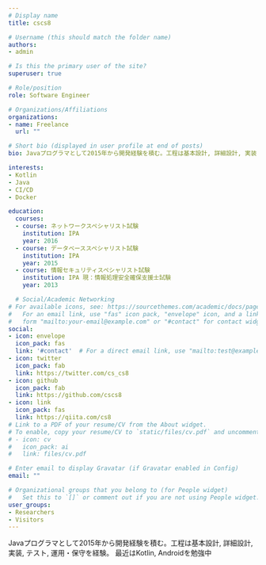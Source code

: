 ```yaml
---
# Display name
title: cscs8

# Username (this should match the folder name)
authors:
- admin

# Is this the primary user of the site?
superuser: true

# Role/position
role: Software Engineer

# Organizations/Affiliations
organizations:
- name: Freelance
  url: ""

# Short bio (displayed in user profile at end of posts)
bio: Javaプログラマとして2015年から開発経験を積む。工程は基本設計, 詳細設計, 実装, テスト, 運用・保守を経験。最近はKotlin, Androidを勉強中

interests:
- Kotlin
- Java
- CI/CD
- Docker

education:
  courses:
  - course: ネットワークスペシャリスト試験
    institution: IPA
    year: 2016
  - course: データベーススペシャリスト試験
    institution: IPA
    year: 2015
  - course: 情報セキュリティスペシャリスト試験
    institution: IPA 現：情報処理安全確保支援士試験
    year: 2013

  # Social/Academic Networking
# For available icons, see: https://sourcethemes.com/academic/docs/page-builder/#icons
#   For an email link, use "fas" icon pack, "envelope" icon, and a link in the
#   form "mailto:your-email@example.com" or "#contact" for contact widget.
social:
- icon: envelope
  icon_pack: fas
  link: '#contact'  # For a direct email link, use "mailto:test@example.org".
- icon: twitter
  icon_pack: fab
  link: https://twitter.com/cs_cs8
- icon: github
  icon_pack: fab
  link: https://github.com/cscs8
- icon: link
  icon_pack: fas
  link: https://qiita.com/cs8
# Link to a PDF of your resume/CV from the About widget.
# To enable, copy your resume/CV to `static/files/cv.pdf` and uncomment the lines below.
# - icon: cv
#   icon_pack: ai
#   link: files/cv.pdf

# Enter email to display Gravatar (if Gravatar enabled in Config)
email: ""

# Organizational groups that you belong to (for People widget)
#   Set this to `[]` or comment out if you are not using People widget.
user_groups:
- Researchers
- Visitors
---
```


Javaプログラマとして2015年から開発経験を積む。工程は基本設計, 詳細設計, 実装, テスト, 運用・保守を経験。
最近はKotlin, Androidを勉強中